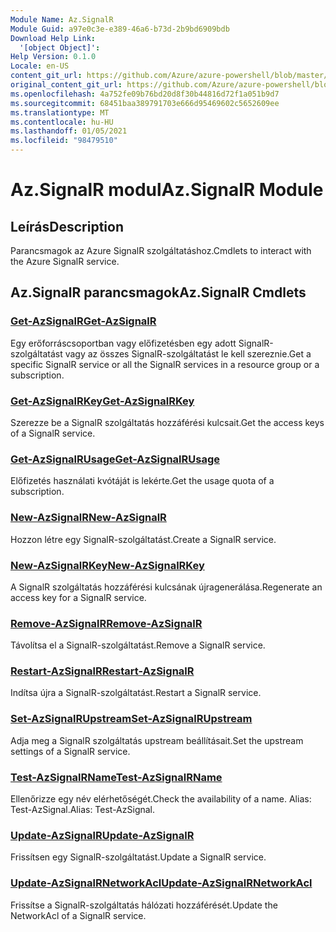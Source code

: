 ```yaml
---
Module Name: Az.SignalR
Module Guid: a97e0c3e-e389-46a6-b73d-2b9bd6909bdb
Download Help Link:
  '[object Object]': 
Help Version: 0.1.0
Locale: en-US
content_git_url: https://github.com/Azure/azure-powershell/blob/master/src/SignalR/SignalR/help/Az.SignalR.md
original_content_git_url: https://github.com/Azure/azure-powershell/blob/master/src/SignalR/SignalR/help/Az.SignalR.md
ms.openlocfilehash: 4a752fe09b76bd20d8f30b44816d72f1a051b9d7
ms.sourcegitcommit: 68451baa389791703e666d95469602c5652609ee
ms.translationtype: MT
ms.contentlocale: hu-HU
ms.lasthandoff: 01/05/2021
ms.locfileid: "98479510"
---
```

# <span data-ttu-id="ff3a0-101">Az.SignalR modul</span><span class="sxs-lookup"><span data-stu-id="ff3a0-101">Az.SignalR Module</span></span>
## <span data-ttu-id="ff3a0-102">Leírás</span><span class="sxs-lookup"><span data-stu-id="ff3a0-102">Description</span></span>
<span data-ttu-id="ff3a0-103">Parancsmagok az Azure SignalR szolgáltatáshoz.</span><span class="sxs-lookup"><span data-stu-id="ff3a0-103">Cmdlets to interact with the Azure SignalR service.</span></span>

## <span data-ttu-id="ff3a0-104">Az.SignalR parancsmagok</span><span class="sxs-lookup"><span data-stu-id="ff3a0-104">Az.SignalR Cmdlets</span></span>
### [<span data-ttu-id="ff3a0-105">Get-AzSignalR</span><span class="sxs-lookup"><span data-stu-id="ff3a0-105">Get-AzSignalR</span></span>](Get-AzSignalR.md)
<span data-ttu-id="ff3a0-106">Egy erőforráscsoportban vagy előfizetésben egy adott SignalR-szolgáltatást vagy az összes SignalR-szolgáltatást le kell szereznie.</span><span class="sxs-lookup"><span data-stu-id="ff3a0-106">Get a specific SignalR service or all the SignalR services in a resource group or a subscription.</span></span>

### [<span data-ttu-id="ff3a0-107">Get-AzSignalRKey</span><span class="sxs-lookup"><span data-stu-id="ff3a0-107">Get-AzSignalRKey</span></span>](Get-AzSignalRKey.md)
<span data-ttu-id="ff3a0-108">Szerezze be a SignalR szolgáltatás hozzáférési kulcsait.</span><span class="sxs-lookup"><span data-stu-id="ff3a0-108">Get the access keys of a SignalR service.</span></span>

### [<span data-ttu-id="ff3a0-109">Get-AzSignalRUsage</span><span class="sxs-lookup"><span data-stu-id="ff3a0-109">Get-AzSignalRUsage</span></span>](Get-AzSignalRUsage.md)
<span data-ttu-id="ff3a0-110">Előfizetés használati kvótáját is lekérte.</span><span class="sxs-lookup"><span data-stu-id="ff3a0-110">Get the usage quota of a subscription.</span></span>

### [<span data-ttu-id="ff3a0-111">New-AzSignalR</span><span class="sxs-lookup"><span data-stu-id="ff3a0-111">New-AzSignalR</span></span>](New-AzSignalR.md)
<span data-ttu-id="ff3a0-112">Hozzon létre egy SignalR-szolgáltatást.</span><span class="sxs-lookup"><span data-stu-id="ff3a0-112">Create a SignalR service.</span></span>

### [<span data-ttu-id="ff3a0-113">New-AzSignalRKey</span><span class="sxs-lookup"><span data-stu-id="ff3a0-113">New-AzSignalRKey</span></span>](New-AzSignalRKey.md)
<span data-ttu-id="ff3a0-114">A SignalR szolgáltatás hozzáférési kulcsának újragenerálása.</span><span class="sxs-lookup"><span data-stu-id="ff3a0-114">Regenerate an access key for a SignalR service.</span></span>

### [<span data-ttu-id="ff3a0-115">Remove-AzSignalR</span><span class="sxs-lookup"><span data-stu-id="ff3a0-115">Remove-AzSignalR</span></span>](Remove-AzSignalR.md)
<span data-ttu-id="ff3a0-116">Távolítsa el a SignalR-szolgáltatást.</span><span class="sxs-lookup"><span data-stu-id="ff3a0-116">Remove a SignalR service.</span></span>

### [<span data-ttu-id="ff3a0-117">Restart-AzSignalR</span><span class="sxs-lookup"><span data-stu-id="ff3a0-117">Restart-AzSignalR</span></span>](Restart-AzSignalR.md)
<span data-ttu-id="ff3a0-118">Indítsa újra a SignalR-szolgáltatást.</span><span class="sxs-lookup"><span data-stu-id="ff3a0-118">Restart a SignalR service.</span></span>

### [<span data-ttu-id="ff3a0-119">Set-AzSignalRUpstream</span><span class="sxs-lookup"><span data-stu-id="ff3a0-119">Set-AzSignalRUpstream</span></span>](Set-AzSignalRUpstream.md)
<span data-ttu-id="ff3a0-120">Adja meg a SignalR szolgáltatás upstream beállításait.</span><span class="sxs-lookup"><span data-stu-id="ff3a0-120">Set the upstream settings of a SignalR service.</span></span>

### [<span data-ttu-id="ff3a0-121">Test-AzSignalRName</span><span class="sxs-lookup"><span data-stu-id="ff3a0-121">Test-AzSignalRName</span></span>](Test-AzSignalRName.md)
<span data-ttu-id="ff3a0-122">Ellenőrizze egy név elérhetőségét.</span><span class="sxs-lookup"><span data-stu-id="ff3a0-122">Check the availability of a name.</span></span> <span data-ttu-id="ff3a0-123">Alias: Test-AzSignal.</span><span class="sxs-lookup"><span data-stu-id="ff3a0-123">Alias: Test-AzSignal.</span></span>

### [<span data-ttu-id="ff3a0-124">Update-AzSignalR</span><span class="sxs-lookup"><span data-stu-id="ff3a0-124">Update-AzSignalR</span></span>](Update-AzSignalR.md)
<span data-ttu-id="ff3a0-125">Frissítsen egy SignalR-szolgáltatást.</span><span class="sxs-lookup"><span data-stu-id="ff3a0-125">Update a SignalR service.</span></span>

### [<span data-ttu-id="ff3a0-126">Update-AzSignalRNetworkAcl</span><span class="sxs-lookup"><span data-stu-id="ff3a0-126">Update-AzSignalRNetworkAcl</span></span>](Update-AzSignalRNetworkAcl.md)
<span data-ttu-id="ff3a0-127">Frissítse a SignalR-szolgáltatás hálózati hozzáférését.</span><span class="sxs-lookup"><span data-stu-id="ff3a0-127">Update the NetworkAcl of a SignalR service.</span></span>

